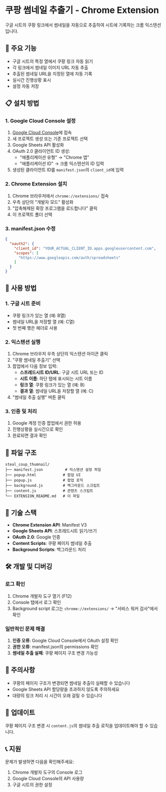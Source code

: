 # 쿠팡 썸네일 추출기 - Chrome Extension

구글 시트의 쿠팡 링크에서 썸네일을 자동으로 추출하여 시트에 기록하는 크롬 익스텐션입니다.

## 🚀 주요 기능

- 구글 시트의 특정 열에서 쿠팡 링크 자동 읽기
- 각 링크에서 썸네일 이미지 URL 자동 추출
- 추출된 썸네일 URL을 지정된 열에 자동 기록
- 실시간 진행상황 표시
- 설정 자동 저장

## 📋 설치 방법

### 1. Google Cloud Console 설정

1. [Google Cloud Console](https://console.cloud.google.com/)에 접속
2. 새 프로젝트 생성 또는 기존 프로젝트 선택
3. Google Sheets API 활성화
4. OAuth 2.0 클라이언트 ID 생성:
   - "애플리케이션 유형" → "Chrome 앱"
   - "애플리케이션 ID" → 크롬 익스텐션의 ID 입력
5. 생성된 클라이언트 ID를 `manifest.json`의 `client_id`에 입력

### 2. Chrome Extension 설치

1. Chrome 브라우저에서 `chrome://extensions/` 접속
2. 우측 상단의 "개발자 모드" 활성화
3. "압축해제된 확장 프로그램을 로드합니다" 클릭
4. 이 프로젝트 폴더 선택

### 3. manifest.json 수정

```json
{
  "oauth2": {
    "client_id": "YOUR_ACTUAL_CLIENT_ID.apps.googleusercontent.com",
    "scopes": [
      "https://www.googleapis.com/auth/spreadsheets"
    ]
  }
}
```

## 🎯 사용 방법

### 1. 구글 시트 준비

- 쿠팡 링크가 있는 열 (예: B열)
- 썸네일 URL을 저장할 열 (예: C열)
- 첫 번째 행은 헤더로 사용

### 2. 익스텐션 실행

1. Chrome 브라우저 우측 상단의 익스텐션 아이콘 클릭
2. "쿠팡 썸네일 추출기" 선택
3. 팝업에서 다음 정보 입력:
   - **스프레드시트 ID/URL**: 구글 시트 URL 또는 ID
   - **시트 이름**: 하단 탭에 표시되는 시트 이름
   - **링크 열**: 쿠팡 링크가 있는 열 (예: B)
   - **결과 열**: 썸네일 URL을 저장할 열 (예: C)
4. "썸네일 추출 실행" 버튼 클릭

### 3. 인증 및 처리

1. Google 계정 인증 팝업에서 권한 허용
2. 진행상황을 실시간으로 확인
3. 완료되면 결과 확인

## 📁 파일 구조

```
steal_coup_thumnail/
├── manifest.json          # 익스텐션 설정 파일
├── popup.html            # 팝업 UI
├── popup.js              # 팝업 로직
├── background.js         # 백그라운드 스크립트
├── content.js            # 콘텐츠 스크립트
└── EXTENSION_README.md   # 이 파일
```

## 🔧 기술 스택

- **Chrome Extension API**: Manifest V3
- **Google Sheets API**: 스프레드시트 읽기/쓰기
- **OAuth 2.0**: Google 인증
- **Content Scripts**: 쿠팡 페이지 썸네일 추출
- **Background Scripts**: 백그라운드 처리

## 🛠️ 개발 및 디버깅

### 로그 확인

1. Chrome 개발자 도구 열기 (F12)
2. Console 탭에서 로그 확인
3. Background script 로그는 `chrome://extensions/` → "서비스 워커 검사"에서 확인

### 일반적인 문제 해결

1. **인증 오류**: Google Cloud Console에서 OAuth 설정 확인
2. **권한 오류**: manifest.json의 permissions 확인
3. **썸네일 추출 실패**: 쿠팡 페이지 구조 변경 가능성

## 📝 주의사항

- 쿠팡의 페이지 구조가 변경되면 썸네일 추출이 실패할 수 있습니다
- Google Sheets API 할당량을 초과하지 않도록 주의하세요
- 대량의 링크 처리 시 시간이 오래 걸릴 수 있습니다

## 🔄 업데이트

쿠팡 페이지 구조 변경 시 `content.js`의 썸네일 추출 로직을 업데이트해야 할 수 있습니다.

## 📞 지원

문제가 발생하면 다음을 확인해주세요:
1. Chrome 개발자 도구의 Console 로그
2. Google Cloud Console의 API 사용량
3. 구글 시트의 권한 설정 